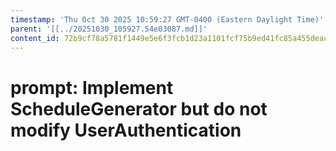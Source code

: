 ```yaml
---
timestamp: 'Thu Oct 30 2025 10:59:27 GMT-0400 (Eastern Daylight Time)'
parent: '[[../20251030_105927.54e03087.md]]'
content_id: 72b9cf78a5781f1449e5e6f3fcb1d23a1101fcf75b9ed41fc85a455deac7c3f2
---
```


# prompt: Implement ScheduleGenerator but do not modify UserAuthentication
